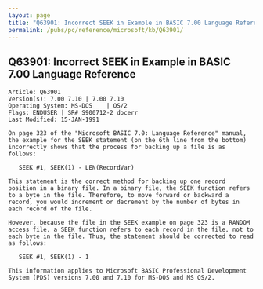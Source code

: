 ```yaml
---
layout: page
title: "Q63901: Incorrect SEEK in Example in BASIC 7.00 Language Reference"
permalink: /pubs/pc/reference/microsoft/kb/Q63901/
---
```


## Q63901: Incorrect SEEK in Example in BASIC 7.00 Language Reference

	Article: Q63901
	Version(s): 7.00 7.10 | 7.00 7.10
	Operating System: MS-DOS    | OS/2
	Flags: ENDUSER | SR# S900712-2 docerr
	Last Modified: 15-JAN-1991
	
	On page 323 of the "Microsoft BASIC 7.0: Language Reference" manual,
	the example for the SEEK statement (on the 6th line from the bottom)
	incorrectly shows that the process for backing up a file is as
	follows:
	
	   SEEK #1, SEEK(1) - LEN(RecordVar)
	
	This statement is the correct method for backing up one record
	position in a binary file. In a binary file, the SEEK function refers
	to a byte in the file. Therefore, to move forward or backward a
	record, you would increment or decrement by the number of bytes in
	each record of the file.
	
	However, because the file in the SEEK example on page 323 is a RANDOM
	access file, a SEEK function refers to each record in the file, not to
	each byte in the file. Thus, the statement should be corrected to read
	as follows:
	
	   SEEK #1, SEEK(1) - 1
	
	This information applies to Microsoft BASIC Professional Development
	System (PDS) versions 7.00 and 7.10 for MS-DOS and MS OS/2.
